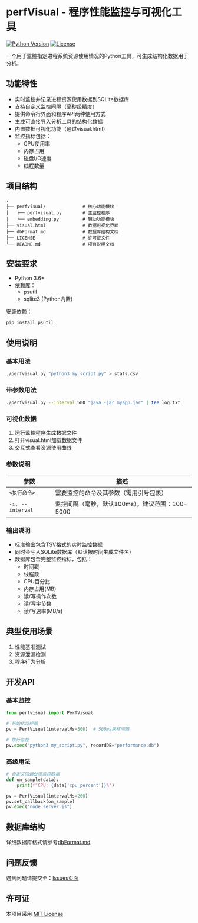 # perfVisual - 程序性能监控与可视化工具

[![Python Version](https://img.shields.io/badge/python-3.6+-blue.svg)](https://www.python.org/)
[![License](https://img.shields.io/badge/license-MIT-green.svg)](LICENSE)

一个用于监控指定进程系统资源使用情况的Python工具，可生成结构化数据用于分析。

## 功能特性

- 实时监控并记录进程资源使用数据到SQLite数据库
- 支持自定义监控间隔（毫秒级精度）
- 提供命令行界面和程序API两种使用方式
- 生成可直接导入分析工具的结构化数据
- 内置数据可视化功能（通过visual.html）
- 监控指标包括：
  - CPU使用率
  - 内存占用
  - 磁盘I/O速度
  - 线程数量

## 项目结构

```
.
├── perfvisual/              # 核心功能模块
│   ├── perfvisual.py        # 主监控程序
│   └── embedding.py         # 辅助功能模块
├── visual.html              # 数据可视化界面
├── dbFormat.md              # 数据库结构文档
├── LICENSE                  # 许可证文件
└── README.md                # 项目说明文档
```

## 安装要求

- Python 3.6+
- 依赖库：
  - psutil
  - sqlite3 (Python内置)

安装依赖：
```bash
pip install psutil
```

## 使用说明

### 基本用法

```bash
./perfvisual.py "python3 my_script.py" > stats.csv
```

### 带参数用法

```bash
./perfvisual.py --interval 500 "java -jar myapp.jar" | tee log.txt
```

### 可视化数据

1. 运行监控程序生成数据文件
2. 打开visual.html加载数据文件
3. 交互式查看资源使用曲线

### 参数说明

| 参数 | 描述 |
|------|------|
| `<执行命令>` | 需要监控的命令及其参数（需用引号包裹） |
| `-i, --interval` | 监控间隔（毫秒，默认100ms），建议范围：100-5000 |

### 输出说明

- 标准输出包含TSV格式的实时监控数据
- 同时会写入SQLite数据库（默认按时间生成文件名）
- 数据库包含完整监控指标，包括：
  - 时间戳
  - 线程数
  - CPU百分比
  - 内存占用(MB)
  - 读/写操作次数
  - 读/写字节数
  - 读/写速率(MB/s)

## 典型使用场景

1. 性能基准测试
2. 资源泄漏检测
3. 程序行为分析

## 开发API

### 基本监控

```python
from perfvisual import PerfVisual

# 初始化监控器
pv = PerfVisual(intervalMs=500)  # 500ms采样间隔

# 执行监控
pv.exec("python3 my_script.py", recordDB="performance.db")
```

### 高级用法

```python
# 自定义回调处理监控数据
def on_sample(data):
    print(f"CPU: {data['cpu_percent']}%")

pv = PerfVisual(intervalMs=200)
pv.set_callback(on_sample)
pv.exec("node server.js")
```

## 数据库结构

详细数据库格式请参考[dbFormat.md](dbFormat.md)


## 问题反馈

遇到问题请提交至：[Issues页面](https://github.com/your-repo/issues)


## 许可证

本项目采用 [MIT License](LICENSE)
